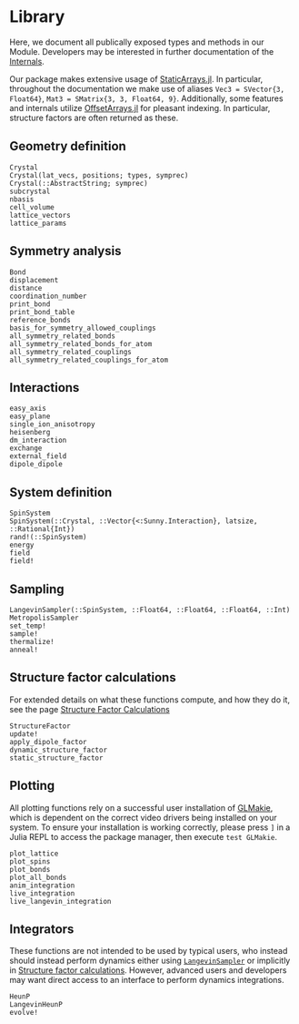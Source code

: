 # Library

Here, we document all publically exposed types and methods in our Module.
Developers may be interested in further documentation of the [Internals](@ref).

Our package makes extensive usage of
[StaticArrays.jl](https://github.com/JuliaArrays/StaticArrays.jl).
In particular, throughout the documentation we make use of aliases
`Vec3 = SVector{3, Float64}`, `Mat3 = SMatrix{3, 3, Float64, 9}`. Additionally, some features
and internals utilize [OffsetArrays.jl](https://github.com/JuliaArrays/OffsetArrays.jl) for
pleasant indexing. In particular, structure factors are often returned as these.

## Geometry definition

```@docs
Crystal
Crystal(lat_vecs, positions; types, symprec)
Crystal(::AbstractString; symprec)
subcrystal
nbasis
cell_volume
lattice_vectors
lattice_params
```

## Symmetry analysis

```@docs
Bond
displacement
distance
coordination_number
print_bond
print_bond_table
reference_bonds
basis_for_symmetry_allowed_couplings
all_symmetry_related_bonds
all_symmetry_related_bonds_for_atom
all_symmetry_related_couplings
all_symmetry_related_couplings_for_atom
```

## Interactions

```@docs
easy_axis
easy_plane
single_ion_anisotropy
heisenberg
dm_interaction
exchange
external_field
dipole_dipole
```

## System definition

```@docs
SpinSystem
SpinSystem(::Crystal, ::Vector{<:Sunny.Interaction}, latsize, ::Rational{Int})
rand!(::SpinSystem)
energy
field
field!
```

## Sampling

```@docs
LangevinSampler(::SpinSystem, ::Float64, ::Float64, ::Float64, ::Int)
MetropolisSampler
set_temp!
sample!
thermalize!
anneal!
```

## Structure factor calculations

For extended details on what these functions compute, and how they do it,
see the page [Structure Factor Calculations](@ref)

```@docs
StructureFactor
update!
apply_dipole_factor
dynamic_structure_factor
static_structure_factor
```

## Plotting

All plotting functions rely on a successful user installation of [GLMakie](https://github.com/JuliaPlots/Makie.jl/tree/master/GLMakie), which is dependent on the correct video drivers being installed on your system. To ensure your installation is working correctly, please press `]` in a Julia REPL to access the package manager, then execute `test GLMakie`.

```@docs
plot_lattice
plot_spins
plot_bonds
plot_all_bonds
anim_integration
live_integration
live_langevin_integration
```

## Integrators

These functions are not intended to be used by typical users, who instead
should instead perform dynamics either using [`LangevinSampler`](@ref) or implicitly in [Structure factor calculations](@ref). However, advanced users and developers may want direct access to an interface to perform dynamics
integrations.

```@docs
HeunP
LangevinHeunP
evolve!
```